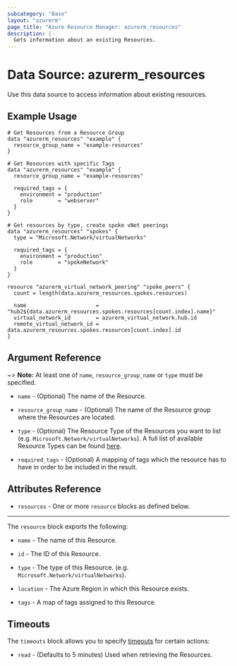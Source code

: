 ```yaml
---
subcategory: "Base"
layout: "azurerm"
page_title: "Azure Resource Manager: azurerm_resources"
description: |-
  Gets information about an existing Resources.
---
```


# Data Source: azurerm_resources

Use this data source to access information about existing resources.

## Example Usage

```hcl
# Get Resources from a Resource Group
data "azurerm_resources" "example" {
  resource_group_name = "example-resources"
}

# Get Resources with specific Tags
data "azurerm_resources" "example" {
  resource_group_name = "example-resources"

  required_tags = {
    environment = "production"
    role        = "webserver"
  }
}

# Get resources by type, create spoke vNet peerings
data "azurerm_resources" "spokes" {
  type = "Microsoft.Network/virtualNetworks"

  required_tags = {
    environment = "production"
    role        = "spokeNetwork"
  }
}

resource "azurerm_virtual_network_peering" "spoke_peers" {
  count = length(data.azurerm_resources.spokes.resources)

  name                      = "hub2${data.azurerm_resources.spokes.resources[count.index].name}"
  virtual_network_id        = azurerm_virtual_network.hub.id
  remote_virtual_network_id = data.azurerm_resources.spokes.resources[count.index].id
}
```

## Argument Reference

~> **Note:** At least one of `name`, `resource_group_name` or `type` must be specified.

* `name` - (Optional) The name of the Resource.

* `resource_group_name` - (Optional) The name of the Resource group where the Resources are located.

* `type` - (Optional) The Resource Type of the Resources you want to list (e.g. `Microsoft.Network/virtualNetworks`). A full list of available Resource Types can be found [here](https://docs.microsoft.com/azure/azure-resource-manager/azure-services-resource-providers).

* `required_tags` - (Optional) A mapping of tags which the resource has to have in order to be included in the result.

## Attributes Reference

* `resources` - One or more `resource` blocks as defined below.

---

The `resource` block exports the following:

* `name` - The name of this Resource.

* `id` - The ID of this Resource.

* `type` - The type of this Resource. (e.g. `Microsoft.Network/virtualNetworks`).

* `location` - The Azure Region in which this Resource exists.

* `tags` - A map of tags assigned to this Resource.

## Timeouts

The `timeouts` block allows you to specify [timeouts](https://www.terraform.io/language/resources/syntax#operation-timeouts) for certain actions:

* `read` - (Defaults to 5 minutes) Used when retrieving the Resources.
